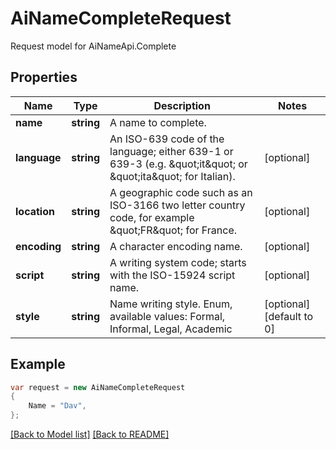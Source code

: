 
# AiNameCompleteRequest

Request model for AiNameApi.Complete

## Properties

Name | Type | Description  | Notes
------------- | ------------- | ------------- | -------------
**name** | **string**| A name to complete. | 
**language** | **string**| An ISO-639 code of the language; either 639-1 or 639-3 (e.g. \&quot;it\&quot; or \&quot;ita\&quot; for Italian).              | [optional] 
**location** | **string**| A geographic code such as an ISO-3166 two letter country code, for example \&quot;FR\&quot; for France.              | [optional] 
**encoding** | **string**| A character encoding name. | [optional] 
**script** | **string**| A writing system code; starts with the ISO-15924 script name. | [optional] 
**style** | **string**| Name writing style. Enum, available values: Formal, Informal, Legal, Academic | [optional] [default to 0]

## Example
```csharp
var request = new AiNameCompleteRequest
{ 
    Name = "Dav",
};
```

[[Back to Model list]](Models.md) [[Back to README]](README.md)
